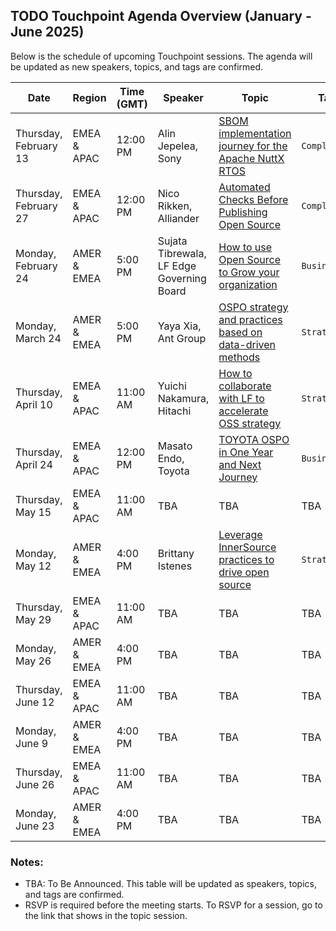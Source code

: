 ## TODO Touchpoint Agenda Overview (January - June 2025)

Below is the schedule of upcoming Touchpoint sessions. The agenda will be updated as new speakers, topics, and tags are confirmed.

| **Date**             | **Region**       | **Time (GMT)** | **Speaker** | **Topic**                              | **Tag**   | **Recording**  |
|-----------------------|------------------|----------------|-------------|----------------------------------------|-----------| ------------- |
| Thursday, February 13 | EMEA & APAC      | 12:00 PM       | Alin Jepelea, Sony | [SBOM implementation journey for the Apache NuttX RTOS](./Feb-13.md) | `Compliance` | [🧑‍💻🍿](https://youtu.be/Aj84quEIEug?si=Phg2wnGqWOSDw4p3)| 
| Thursday, February 27 | EMEA & APAC      | 12:00 PM       | Nico Rikken, Alliander | [Automated Checks Before Publishing Open Source](./Feb-27.md)    | `Compliance`  | [🧑‍💻🍿](https://youtu.be/02SV2k1eZgg?si=Ug7REOEqxYMSIvHX) |
| Monday, February 24   | AMER & EMEA      | 5:00 PM        | Sujata Tibrewala, LF Edge Governing Board | [How to use Open Source to Grow your organization](./Feb-24.md) | `Business` | [🧑‍💻🍿](https://youtu.be/sZsSXv31e-4?si=CbvOaFSSxxiTQgsf) | 
| Monday, March 24      | AMER & EMEA      | 5:00 PM        | Yaya Xia, Ant Group | [OSPO strategy and practices based on data-driven methods](./Mar-24.md)| `Strategy`| The video is cooking up!🧑‍🍳 | 
| Thursday, April 10    | EMEA & APAC      | 11:00 AM       | Yuichi Nakamura, Hitachi| [How to collaborate with LF to accelerate OSS strategy](./Apr-10.md)| `Strategy`| The video is cooking up!🧑‍🍳 | 
| Thursday, April 24    | EMEA & APAC      | 12:00 PM       | Masato Endo, Toyota | [TOYOTA OSPO in One Year and Next Journey](./Apr-24.md)| `Business`| | 
| Thursday, May 15      | EMEA & APAC      | 11:00 AM       | TBA         | TBA                                    | TBA       | |
| Monday, May 12        | AMER & EMEA      | 4:00 PM        | Brittany Istenes | [Leverage InnerSource practices to drive open source ](./May-12.md)  | `Strategy`  |  |
| Thursday, May 29      | EMEA & APAC      | 11:00 AM       | TBA         | TBA                                    | TBA       | |
| Monday, May 26        | AMER & EMEA      | 4:00 PM        | TBA         | TBA                                    | TBA       | |
| Thursday, June 12     | EMEA & APAC      | 11:00 AM       | TBA         | TBA                                    | TBA       | |
| Monday, June 9        | AMER & EMEA      | 4:00 PM        | TBA         | TBA                                    | TBA       | |
| Thursday, June 26     | EMEA & APAC      | 11:00 AM       | TBA         | TBA                                    | TBA       | |
| Monday, June 23       | AMER & EMEA      | 4:00 PM        | TBA         | TBA                                    | TBA       | |

### Notes:
- TBA: To Be Announced. This table will be updated as speakers, topics, and tags are confirmed.
- RSVP is required before the meeting starts. To RSVP for a session, go to the link that shows in the topic session.
